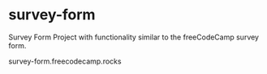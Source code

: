 # survey-form
Survey Form Project with functionality similar to the freeCodeCamp survey form.

survey-form.freecodecamp.rocks